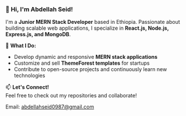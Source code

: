 
### 👋 Hi, I'm Abdellah Seid!  

I'm a **Junior MERN Stack Developer** based in Ethiopia. Passionate about building scalable web applications, I specialize in **React.js, Node.js, Express.js, and MongoDB**.  

🚀 **What I Do:**  
- Develop dynamic and responsive **MERN stack applications**  
- Customize and sell **ThemeForest templates** for startups  
- Contribute to open-source projects and continuously learn new technologies   

📫 **Let's Connect!**  
Feel free to check out my repositories and collaborate!  

Email: abdellahseid0987@gmail.com

